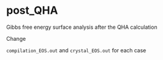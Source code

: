 # post_QHA
Gibbs free energy surface analysis after the QHA calculation

Change 

`compilation_EOS.out` and `crystal_EOS.out` for each case
